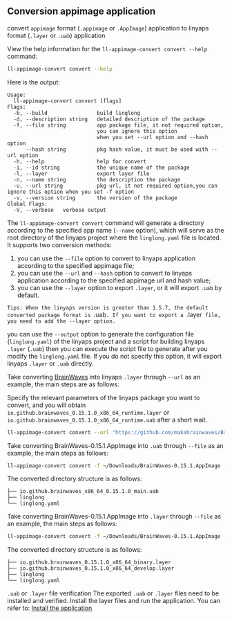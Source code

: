 <!--
SPDX-FileCopyrightText: 2024 UnionTech Software Technology Co., Ltd.

SPDX-License-Identifier: LGPL-3.0-or-later
-->

## Conversion appimage application

convert `appimage` format (`.appimage` or `.AppImage`) application to linyaps format (`.layer` or `.uab`) application

View the help information for the `ll-appimage-convert convert --help` command:

```bash
ll-appimage-convert convert --help
```

Here is the output:

```text
Usage:
  ll-appimage-convert convert [flags]
Flags:
  -b, --build                build linglong
  -d, --description string   detailed description of the package
  -f, --file string          app package file, it not required option,
                             you can ignore this option
                             when you set --url option and --hash option
      --hash string          pkg hash value, it must be used with --url option
  -h, --help                 help for convert
  -i, --id string            the unique name of the package
  -l, --layer                export layer file
  -n, --name string          the description the package
  -u, --url string           pkg url, it not required option,you can ignore this option when you set -f option
  -v, --version string       the version of the package
Global Flags:
  -V, --verbose   verbose output
```

The `ll-appimage-convert convert` command will generate a directory according to the specified app name (`--name` option), which will serve as the root directory of the linyaps project where the `linglong.yaml` file is located. It supports two conversion methods:

1. you can use the `--file` option to convert to linyaps application according to the specified appimage file;
2. you can use the `--url` and `--hash` option to convert to linyaps application according to the specified appimage url and hash value;
3. you can use the `--layer` option to export `.layer`, or it will export `.uab` by default.

`Tips: When the linyaps version is greater than 1.5.7, the default converted package format is `.uab`. If you want to export a `.layer` file, you need to add the --layer option.`

you can use the `--output` option to generate the configuration file (`linglong.yaml`) of the linyaps project and a script for building linyaps `.layer` (`.uab`)
then you can execute the script file to generate after you modify the `linglong.yaml` file. If you do not specify this option, it will export linyaps `.layer` or `.uab` directly.

Take converting [BrainWaves](https://github.com/makebrainwaves/BrainWaves/releases/download/v0.15.1/BrainWaves-0.15.1.AppImage) into linyaps `.layer` through `--url` as an example, the main steps are as follows:

Specify the relevant parameters of the linyaps package you want to convert, and you will obtain `io.github.brainwaves_0.15.1.0_x86_64_runtime.layer` or `io.github.brainwaves_0.15.1.0_x86_64_runtime.uab` after a short wait.

```bash
ll-appimage-convert convert --url "https://github.com/makebrainwaves/BrainWaves/releases/download/v0.15.1/BrainWaves-0.15.1.AppImage" --hash "04fcfb9ccf5c0437cd3007922fdd7cd1d0a73883fd28e364b79661dbd25a4093" --name "io.github.brainwaves" --id "io.github.brainwaves" --version "0.15.1.0" --description "io.github.brainwaves" -b
```

Take converting BrainWaves-0.15.1.AppImage into `.uab` through `--file` as an example, the main steps as follows:

```bash
ll-appimage-convert convert -f ~/Downloads/BrainWaves-0.15.1.AppImage --name "io.github.brainwaves" --id "io.github.brainwaves" --version "0.15.1.0" --description "io.github.brainwaves" -b
```

The converted directory structure is as follows:

```text
├── io.github.brainwaves_x86_64_0.15.1.0_main.uab
├── linglong
└── linglong.yaml
```

Take converting BrainWaves-0.15.1.AppImage into `.layer` through `--file` as an example, the main steps as follows:

```bash
ll-appimage-convert convert -f ~/Downloads/BrainWaves-0.15.1.AppImage --name "io.github.brainwaves" --id "io.github.brainwaves" --version "0.15.1.0" --description "io.github.brainwaves" -b --layer
```

The converted directory structure is as follows:

```text
├── io.github.brainwaves_0.15.1.0_x86_64_binary.layer
├── io.github.brainwaves_0.15.1.0_x86_64_develop.layer
├── linglong
└── linglong.yaml
```

`.uab` or `.layer` file verification
The exported `.uab` or `.layer` files need to be installed and verified. Install the layer files and run the application. You can refer to: [Install the application](../ll-cli/install.md)

